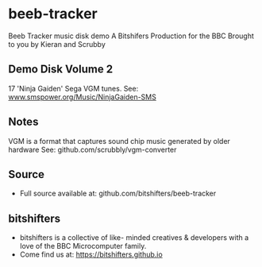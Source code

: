 # beeb-tracker
Beeb Tracker music disk demo
A Bitshifers Production for the BBC
Brought to you by Kieran and Scrubby

## Demo Disk Volume 2
17 'Ninja Gaiden' Sega VGM tunes. See:
www.smspower.org/Music/NinjaGaiden-SMS

## Notes
VGM is a format that captures sound
chip music generated by older hardware
See: github.com/scrubbly/vgm-converter

## Source
* Full source available at:
github.com/bitshifters/beeb-tracker

## bitshifters
* bitshifters is a collective of like-
minded creatives & developers with a
love of the BBC Microcomputer family.
* Come find us at:
https://bitshifters.github.io